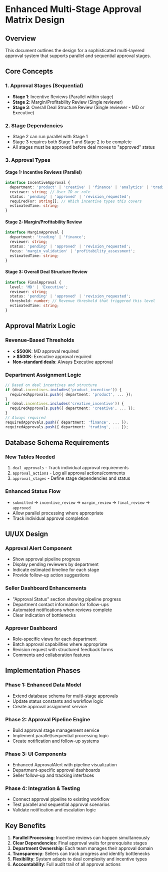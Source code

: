 # Enhanced Multi-Stage Approval Matrix Design

## Overview
This document outlines the design for a sophisticated multi-layered approval system that supports parallel and sequential approval stages.

## Core Concepts

### 1. Approval Stages (Sequential)
- **Stage 1**: Incentive Reviews (Parallel within stage)
- **Stage 2**: Margin/Profitability Review (Single reviewer)
- **Stage 3**: Overall Deal Structure Review (Single reviewer - MD or Executive)

### 2. Stage Dependencies
- Stage 2 can run parallel with Stage 1
- Stage 3 requires both Stage 1 and Stage 2 to be complete
- All stages must be approved before deal moves to "approved" status

### 3. Approval Types

#### Stage 1: Incentive Reviews (Parallel)
```typescript
interface IncentiveApproval {
  department: 'product' | 'creative' | 'finance' | 'analytics' | 'trading';
  reviewer: string; // User ID or role
  status: 'pending' | 'approved' | 'revision_requested';
  requiredFor: string[]; // Which incentive types this covers
  estimatedTime: string;
}
```

#### Stage 2: Margin/Profitability Review
```typescript
interface MarginApproval {
  department: 'trading' | 'finance';
  reviewer: string;
  status: 'pending' | 'approved' | 'revision_requested';
  focus: 'margin_validation' | 'profitability_assessment';
  estimatedTime: string;
}
```

#### Stage 3: Overall Deal Structure Review
```typescript
interface FinalApproval {
  level: 'MD' | 'Executive';
  reviewer: string;
  status: 'pending' | 'approved' | 'revision_requested';
  threshold: number; // Revenue threshold that triggered this level
  estimatedTime: string;
}
```

## Approval Matrix Logic

### Revenue-Based Thresholds
- **< $500K**: MD approval required
- **≥ $500K**: Executive approval required
- **Non-standard deals**: Always Executive approval

### Department Assignment Logic
```typescript
// Based on deal incentives and structure
if (deal.incentives.includes('product_incentive')) {
  requiredApprovals.push({ department: 'product', ... });
}
if (deal.incentives.includes('creative_incentive')) {
  requiredApprovals.push({ department: 'creative', ... });
}
// Always required
requiredApprovals.push({ department: 'finance', ... });
requiredApprovals.push({ department: 'trading', ... });
```

## Database Schema Requirements

### New Tables Needed
1. `deal_approvals` - Track individual approval requirements
2. `approval_actions` - Log all approval actions/comments
3. `approval_stages` - Define stage dependencies and status

### Enhanced Status Flow
- `submitted` → `incentive_review` → `margin_review` → `final_review` → `approved`
- Allow parallel processing where appropriate
- Track individual approval completion

## UI/UX Design

### Approval Alert Component
- Show approval pipeline progress
- Display pending reviewers by department
- Indicate estimated timeline for each stage
- Provide follow-up action suggestions

### Seller Dashboard Enhancements
- "Approval Status" section showing pipeline progress
- Department contact information for follow-ups
- Automated notifications when reviews complete
- Clear indication of bottlenecks

### Approver Dashboard
- Role-specific views for each department
- Batch approval capabilities where appropriate
- Revision request with structured feedback forms
- Comments and collaboration features

## Implementation Phases

### Phase 1: Enhanced Data Model
- Extend database schema for multi-stage approvals
- Update status constants and workflow logic
- Create approval assignment service

### Phase 2: Approval Pipeline Engine
- Build approval stage management service
- Implement parallel/sequential processing logic
- Create notification and follow-up systems

### Phase 3: UI Components
- Enhanced ApprovalAlert with pipeline visualization
- Department-specific approval dashboards
- Seller follow-up and tracking interfaces

### Phase 4: Integration & Testing
- Connect approval pipeline to existing workflow
- Test parallel and sequential approval scenarios
- Validate notification and escalation logic

## Key Benefits
1. **Parallel Processing**: Incentive reviews can happen simultaneously
2. **Clear Dependencies**: Final approval waits for prerequisite stages
3. **Department Ownership**: Each team manages their approval domain
4. **Transparency**: Sellers can track progress and identify bottlenecks
5. **Flexibility**: System adapts to deal complexity and incentive types
6. **Accountability**: Full audit trail of all approval actions